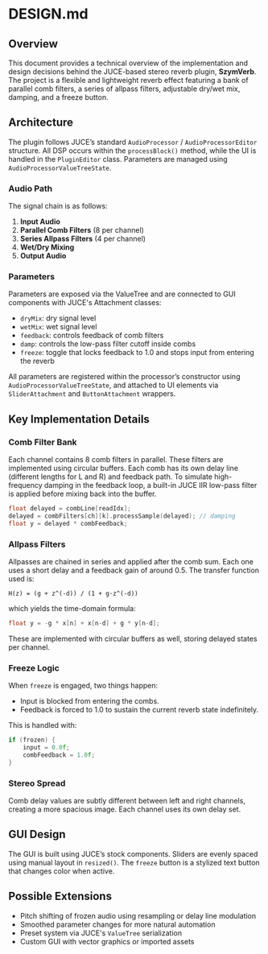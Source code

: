 # DESIGN.md

## Overview

This document provides a technical overview of the implementation and design decisions behind the JUCE-based stereo reverb plugin, **SzymVerb**. The project is a flexible and lightweight reverb effect featuring a bank of parallel comb filters, a series of allpass filters, adjustable dry/wet mix, damping, and a freeze button.

## Architecture

The plugin follows JUCE’s standard `AudioProcessor` / `AudioProcessorEditor` structure. All DSP occurs within the `processBlock()` method, while the UI is handled in the `PluginEditor` class. Parameters are managed using `AudioProcessorValueTreeState`.

### Audio Path

The signal chain is as follows:

1. **Input Audio**
2. **Parallel Comb Filters** (8 per channel)
3. **Series Allpass Filters** (4 per channel)
4. **Wet/Dry Mixing**
5. **Output Audio**

### Parameters

Parameters are exposed via the ValueTree and are connected to GUI components with JUCE's Attachment classes:

* `dryMix`: dry signal level
* `wetMix`: wet signal level
* `feedback`: controls feedback of comb filters
* `damp`: controls the low-pass filter cutoff inside combs
* `freeze`: toggle that locks feedback to 1.0 and stops input from entering the reverb

All parameters are registered within the processor’s constructor using `AudioProcessorValueTreeState`, and attached to UI elements via `SliderAttachment` and `ButtonAttachment` wrappers.

## Key Implementation Details

### Comb Filter Bank

Each channel contains 8 comb filters in parallel. These filters are implemented using circular buffers. Each comb has its own delay line (different lengths for L and R) and feedback path. To simulate high-frequency damping in the feedback loop, a built-in JUCE IIR low-pass filter is applied before mixing back into the buffer.

```cpp
float delayed = combLine[readIdx];
delayed = combFilters[ch][k].processSample(delayed); // damping
float y = delayed * combFeedback;
```

### Allpass Filters

Allpasses are chained in series and applied after the comb sum. Each one uses a short delay and a feedback gain of around 0.5. The transfer function used is:

```
H(z) = (g + z^(-d)) / (1 + g·z^(-d))
```

which yields the time-domain formula:

```cpp
float y = -g * x[n] + x[n-d] + g * y[n-d];
```

These are implemented with circular buffers as well, storing delayed states per channel. 

### Freeze Logic

When `freeze` is engaged, two things happen:

* Input is blocked from entering the combs.
* Feedback is forced to 1.0 to sustain the current reverb state indefinitely.

This is handled with:

```cpp
if (frozen) {
    input = 0.0f;
    combFeedback = 1.0f;
}
```

### Stereo Spread

Comb delay values are subtly different between left and right channels, creating a more spacious image. Each channel uses its own delay set.

## GUI Design

The GUI is built using JUCE’s stock components. Sliders are evenly spaced using manual layout in `resized()`. The `freeze` button is a stylized text button that changes color when active.


## Possible Extensions

* Pitch shifting of frozen audio using resampling or delay line modulation
* Smoothed parameter changes for more natural automation
* Preset system via JUCE's `ValueTree` serialization
* Custom GUI with vector graphics or imported assets


